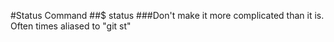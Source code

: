 #Status Command
##$ status 
###Don't make it more complicated than it is. Often times aliased to "git st"
